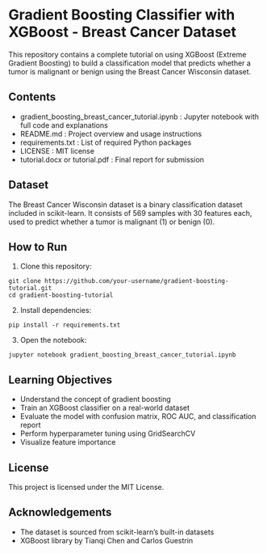 # Gradient Boosting Classifier with XGBoost - Breast Cancer Dataset

This repository contains a complete tutorial on using XGBoost (Extreme Gradient Boosting) to build a classification model that predicts whether a tumor is malignant or benign using the Breast Cancer Wisconsin dataset.

## Contents

- gradient_boosting_breast_cancer_tutorial.ipynb : Jupyter notebook with full code and explanations
- README.md : Project overview and usage instructions
- requirements.txt : List of required Python packages
- LICENSE : MIT license
- tutorial.docx or tutorial.pdf : Final report for submission

## Dataset

The Breast Cancer Wisconsin dataset is a binary classification dataset included in scikit-learn. It consists of 569 samples with 30 features each, used to predict whether a tumor is malignant (1) or benign (0).

## How to Run

1. Clone this repository:
```
git clone https://github.com/your-username/gradient-boosting-tutorial.git
cd gradient-boosting-tutorial
```

2. Install dependencies:
```
pip install -r requirements.txt
```

3. Open the notebook:
```
jupyter notebook gradient_boosting_breast_cancer_tutorial.ipynb
```

## Learning Objectives

- Understand the concept of gradient boosting
- Train an XGBoost classifier on a real-world dataset
- Evaluate the model with confusion matrix, ROC AUC, and classification report
- Perform hyperparameter tuning using GridSearchCV
- Visualize feature importance

## License

This project is licensed under the MIT License.

## Acknowledgements

- The dataset is sourced from scikit-learn’s built-in datasets
- XGBoost library by Tianqi Chen and Carlos Guestrin
